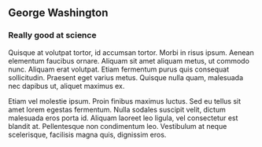 ## George Washington
### Really good at science

Quisque at volutpat tortor, id accumsan tortor. Morbi in risus ipsum. Aenean elementum faucibus ornare. Aliquam sit amet aliquam metus, ut commodo nunc. Aliquam erat volutpat. Etiam fermentum purus quis consequat sollicitudin. Praesent eget varius metus. Quisque nulla quam, malesuada nec dapibus ut, aliquet maximus ex.

Etiam vel molestie ipsum. Proin finibus maximus luctus. Sed eu tellus sit amet lorem egestas fermentum. Nulla sodales suscipit velit, dictum malesuada eros porta id. Aliquam laoreet leo ligula, vel consectetur est blandit at. Pellentesque non condimentum leo. Vestibulum at neque scelerisque, facilisis magna quis, dignissim eros.
